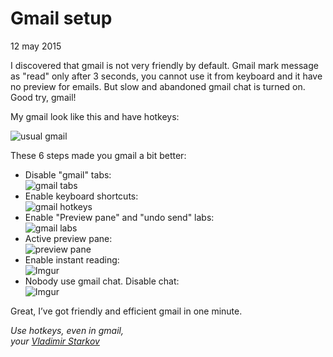 # Gmail setup

12 may 2015

I discovered that gmail is not very friendly by default. Gmail mark message as
"read" only after 3 seconds, you cannot use it from keyboard and it have
no preview for emails. But slow and abandoned gmail chat is turned on.
Good try, gmail!

My gmail look like this and have hotkeys:

![usual gmail](http://i.imgur.com/BHAPtGJ.png)

These 6 steps made you gmail a bit better:

* Disable "gmail" tabs:  
  ![gmail tabs](https://i.imgur.com/dZtGwwd.png)
* Enable keyboard shortcuts:  
  ![gmail hotkeys](https://i.imgur.com/kd2bnLd.png)
* Enable "Preview pane" and "undo send" labs:  
  ![gmail labs](https://i.imgur.com/HfSggsf.png)
* Active preview pane:  
  ![preview pane](https://i.imgur.com/ysChF56.png)
* Enable instant reading:  
  ![Imgur](https://i.imgur.com/pufGXVP.png)
* Nobody use gmail chat. Disable chat:  
  ![Imgur](https://i.imgur.com/LOckWgh.png)

Great, I’ve got friendly and efficient gmail in one minute.

_Use hotkeys, even in gmail,  
your [Vladimir Starkov](https://iamstarkov.com/)_

